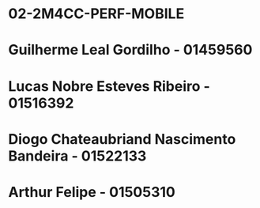 # 02-2M4CC-PERF-MOBILE
# Guilherme Leal Gordilho - 01459560
# Lucas Nobre Esteves Ribeiro - 01516392
# Diogo Chateaubriand Nascimento Bandeira - 01522133
# Arthur Felipe - 01505310

